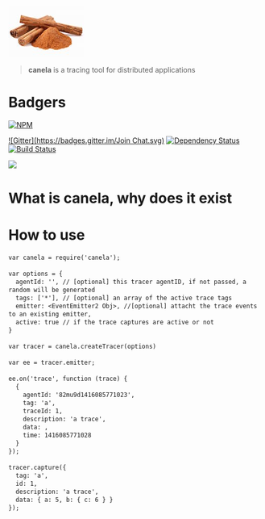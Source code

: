 ![](/img/logo.jpg)

> **canela** is a tracing tool for distributed applications

# Badgers
[![NPM](https://nodei.co/npm/canela.png?downloads=true&stars=true)](https://nodei.co/npm/canela/)

[![Gitter](https://badges.gitter.im/Join Chat.svg)](https://gitter.im/diasdavid/canela?utm_source=badge&utm_medium=badge&utm_campaign=pr-badge) 
[![Dependency Status](https://david-dm.org/diasdavid/canela.svg)](https://david-dm.org/diasdavid/canela)
[![Build Status](https://travis-ci.org/diasdavid/canela.svg)](https://travis-ci.org/diasdavid/canela)

[![](https://cldup.com/pgZbzoshyV-3000x3000.png)](http://www.gsd.inesc-id.pt/)

# What is canela, why does it exist



# How to use

```
var canela = require('canela');

var options = {
  agentId: '', // [optional] this tracer agentID, if not passed, a random will be generated
  tags: ['*'], // [optional] an array of the active trace tags 
  emitter: <EventEmitter2 Obj>, //[optional] attacht the trace events to an existing emitter,
  active: true // if the trace captures are active or not  
}

var tracer = canela.createTracer(options)

var ee = tracer.emitter;

ee.on('trace', function (trace) {
  { 
    agentId: '82mu9d1416085771023',
    tag: 'a',
    traceId: 1,
    description: 'a trace',
    data: ,
    time: 1416085771028 
  }
});

tracer.capture({
  tag: 'a',
  id: 1,
  description: 'a trace', 
  data: { a: 5, b: { c: 6 } } 
});
```







